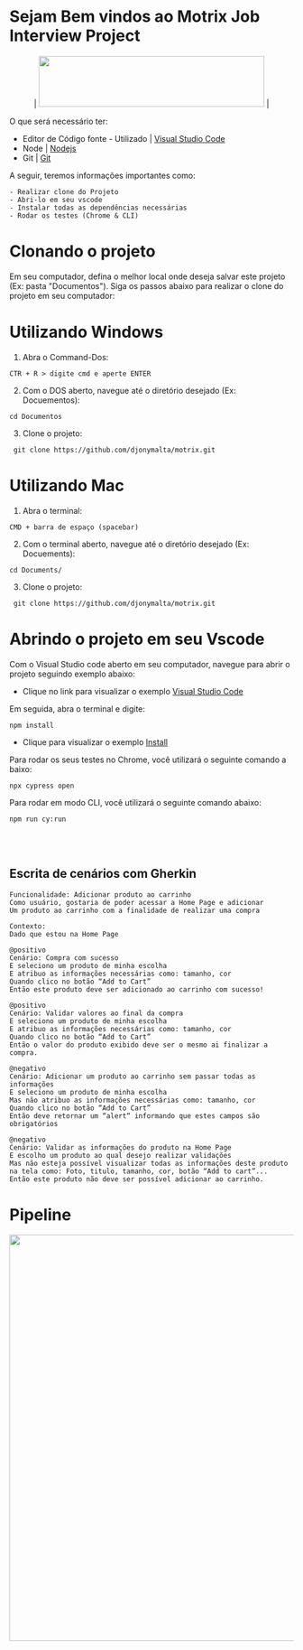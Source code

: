 Sejam Bem vindos ao Motrix Job Interview Project 
==================
<p align="center">
| <img src="https://i.ibb.co/mBypYjr/motrix-logo.png" alt=""  width="400" height="90" /> |
</p>

O que será necessário ter:



* Editor de Código fonte  - Utilizado | [Visual Studio Code][0]
* Node | [Nodejs][1]
* Git  | [Git][2]  




A seguir, teremos informações importantes como:
```
- Realizar clone do Projeto
- Abri-lo em seu vscode
- Instalar todas as dependências necessárias
- Rodar os testes (Chrome & CLI)

```



Clonando o projeto
==================

Em seu computador, defina o melhor local onde deseja salvar este projeto (Ex: pasta "Documentos"). Siga os passos abaixo para realizar o clone do projeto em seu computador:

Utilizando Windows
==================

1. Abra o Command-Dos:
```
CTR + R > digite cmd e aperte ENTER
```
2. Com o DOS aberto, navegue até o diretório desejado (Ex: Docuementos):
```
cd Documentos
```
3. Clone o projeto:
```
 git clone https://github.com/djonymalta/motrix.git
```

Utilizando Mac
==================
1. Abra o terminal:
```
CMD + barra de espaço (spacebar)
```
2. Com o terminal aberto, navegue até o diretório desejado (Ex: Docuements):
```
cd Documents/
```
3. Clone o projeto:
```
 git clone https://github.com/djonymalta/motrix.git
```
Abrindo o projeto em seu Vscode
==================

Com o Visual Studio code aberto em seu computador, navegue para abrir o projeto seguindo exemplo abaixo:

* Clique no link para visualizar o exemplo [Visual Studio Code][4]

Em seguida, abra o terminal e digite:
```
npm install
```
* Clique para visualizar o exemplo [Install][5]


Para rodar os seus testes no Chrome, você utilizará o seguinte comando a baixo:
```
npx cypress open
```
Para rodar em modo CLI, você utilizará o seguinte comando abaixo:
```
npm run cy:run
```
<p><br></br></p>


<h2>Escrita de cenários com Gherkin</h2>

```
Funcionalidade: Adicionar produto ao carrinho
Como usuário, gostaria de poder acessar a Home Page e adicionar 
Um produto ao carrinho com a finalidade de realizar uma compra

Contexto:
Dado que estou na Home Page

```
```
@positivo
Cenário: Compra com sucesso
E seleciono um produto de minha escolha
E atribuo as informações necessárias como: tamanho, cor
Quando clico no botão “Add to Cart”
Então este produto deve ser adicionado ao carrinho com sucesso!
```

```
@positivo
Cenário: Validar valores ao final da compra
E seleciono um produto de minha escolha
E atribuo as informações necessárias como: tamanho, cor
Quando clico no botão “Add to Cart”
Então o valor do produto exibido deve ser o mesmo ai finalizar a compra.
```

```
@negativo
Cenário: Adicionar um produto ao carrinho sem passar todas as informações
E seleciono um produto de minha escolha
Mas não atribuo as informações necessárias como: tamanho, cor
Quando clico no botão “Add to Cart”
Então deve retornar um “alert“ informando que estes campos são obrigatórios
```
```
@negativo
Cenário: Validar as informações do produto na Home Page
E escolho um produto ao qual desejo realizar validações
Mas não esteja possível visualizar todas as informações deste produto na tela como: Foto, titulo, tamanho, cor, botão “Add to cart”... 
Então este produto não deve ser possível adicionar ao carrinho.
```

Pipeline 
==================
<p align="center">
 <img src="https://i.ibb.co/b7CMW7S/Captura-de-Tela-2023-04-20-a-s-18-48-55.png" alt=""  width="1280" height="720" /> 
</p>

```
```
[0]: https://code.visualstudio.com/download
[1]: https://nodejs.org/en/download
[2]: https://git-scm.com/downloads
[4]: https://ibb.co/YBfNGmg
[5]: https://ibb.co/7QVLRp2
